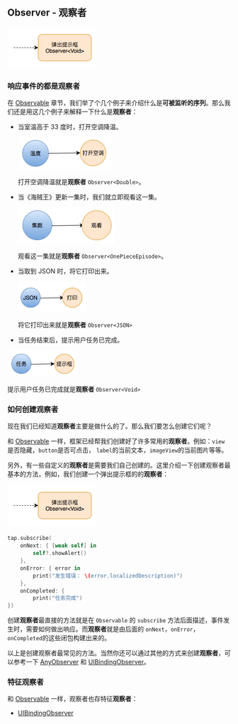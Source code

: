## Observer - 观察者

![](/assets/Observer/Observer.png)

### 响应事件的都是观察者

在 [Observable](observable.md) 章节，我们举了个几个例子来介绍什么是**可被监听的序列**。那么我们还是用这几个例子来解释一下什么是**观察者**：

* 当室温高于 33 度时，打开空调降温。

  ![1](/assets/Observer/Temperature.png)

  打开空调降温就是**观察者** `Observer<Double>`。

* 当《海贼王》更新一集时，我们就立即观看这一集。

  ![1](/assets/Observer/OnePiece.png)

  观看这一集就是**观察者** `Observer<OnePieceEpisode>`。

* 当取到 JSON 时，将它打印出来。

  ![1](/assets/Observer/JSON.png)

  将它打印出来就是**观察者** `Observer<JSON>`

*  当任务结束后，提示用户任务已完成。

  ![1](/assets/Observer/Callback.png)

  提示用户任务已完成就是**观察者** `Observer<Void>`

### 如何创建观察者

现在我们已经知道**观察者**主要是做什么的了。那么我们要怎么创建它们呢？

和 [Observable](observable.md) 一样，框架已经帮我们创建好了许多常用的**观察者**。例如：`view`是否隐藏，`button`是否可点击， `label`的当前文本，`imageView`的当前图片等等。

另外，有一些自定义的**观察者**是需要我们自己创建的。这里介绍一下创建观察者最基本的方法，例如，我们创建一个弹出提示框的的**观察者**：

![](/assets/Observer/Observer.png)

```swift
tap.subscribe(
    onNext: { [weak self] in
        self?.showAlert()
    },
    onError: { error in
        print("发生错误： \(error.localizedDescription)")
    },
    onCompleted: {
        print("任务完成")
})
```

创建**观察者**最直接的方法就是在 `Observable` 的 `subscribe` 方法后面描述，事件发生时，需要如何做出响应。而**观察者**就是由后面的 `onNext`，`onError`，`onCompleted`的这些闭包构建出来的。

以上是创建观察者最常见的方法。当然你还可以通过其他的方式来创建**观察者**，可以参考一下 [AnyObserver](observer/any_observer.md) 和 [UIBindingObserver](observer/uibinding_observer.md)。

### 特征观察者

和 [Observable](observable.md) 一样，观察者也存特征**观察者**：

* [UIBindingObserver](observer/uibinding_observer.md)
